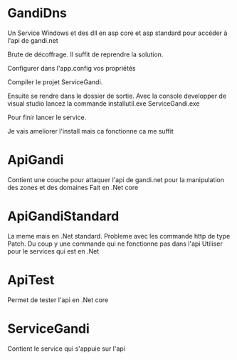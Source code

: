 # GandiDns
Un Service Windows et des dll en asp core et asp standard pour accéder à l'api de gandi.net

Brute de décoffrage. Il suffit de reprendre la solution. 

Configurer dans l'app.config vos propriétés

Compiler le projet ServiceGandi. 

Ensuite se rendre dans le dossier de sortie.
Avec la console developper de visual studio lancez la commande 
  installutil.exe ServiceGandi.exe
  
Pour finir lancer le service.

Je vais ameliorer l'install mais ca fonctionne ca me suffit


# ApiGandi
Contient une couche pour attaquer l'api de gandi.net pour la manipulation des zones et des domaines
Fait en .Net core

# ApiGandiStandard
La meme mais en .Net standard. Probleme avec les commande http de type Patch. Du coup y une commande qui ne fonctionne pas dans l'api
Utiliser pour le services qui est en .Net 

# ApiTest
Permet de tester l'api en .Net core

# ServiceGandi
Contient le service qui s'appuie sur l'api
